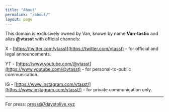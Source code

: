 ```yaml
---
title: "About"
permalink: "/about/"
layout: page
---
```


This domain is exclusively owned by Van, known by name **Van-tastic** and alias **@vtasst** with official channels:

X - [https://twitter.com/vtasst](https://twitter.com/vtasst) - for official and legal announcements.

YT - [https://www.youtube.com/@vtasst](https://www.youtube.com/@vtasst) - for personal-to-public communication.

IG - [https://www.instagram.com/vtasst/](https://www.instagram.com/vtasst/) - for private communication only.


----
For press: [press@7daystolive.xyz](mailto:press@7daystolive.xyz)


